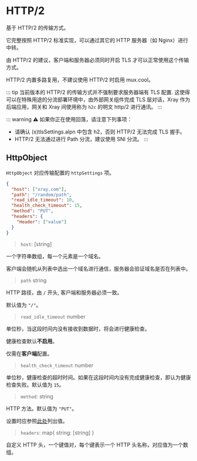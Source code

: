 # HTTP/2

基于 HTTP/2 的传输方式。

它完整按照 HTTP/2 标准实现，可以通过其它的 HTTP 服务器（如 Nginx）进行中转。

由 HTTP/2 的建议，客户端和服务器必须同时开启 TLS 才可以正常使用这个传输方式。

HTTP/2 内置多路复用，不建议使用 HTTP/2 时启用 mux.cool。

::: tip
当前版本的 HTTP/2 的传输方式并不强制要求服务器端有 TLS 配置.
这使得可以在特殊用途的分流部署环境中，由外部网关组件完成 TLS 层对话，Xray 作为后端应用，网关和 Xray 间使用称为 `h2c` 的明文 http/2 进行通讯。
:::

::: warning
⚠️ 如果你正在使用回落，请注意下列事项：

- 请确认 (x)tlsSettings.alpn 中包含 h2，否则 HTTP/2 无法完成 TLS 握手。
- HTTP/2 无法通过进行 Path 分流，建议使用 SNI 分流。
  :::

## HttpObject

`HttpObject` 对应传输配置的 `httpSettings` 项。

```json
{
  "host": ["xray.com"],
  "path": "/random/path",
  "read_idle_timeout": 10,
  "health_check_timeout": 15,
  "method": "PUT",
  "headers": {
    "Header": ["value"]
  }
}
```

> `host`: \[string\]

一个字符串数组，每一个元素是一个域名。

客户端会随机从列表中选出一个域名进行通信，服务器会验证域名是否在列表中。

> `path` string

HTTP 路径，由 `/` 开头, 客户端和服务器必须一致。

默认值为 `"/"`。

> `read_idle_timeout` number

单位秒，当这段时间内没有接收到数据时，将会进行健康检查。

健康检查默认**不启用**。

仅需在**客户端**配置。

> `health_check_timeout` number

单位秒，健康检查的超时时间。如果在这段时间内没有完成健康检查，即认为健康检查失败。默认值为 `15`。

> `method`: string

HTTP 方法。默认值为 `"PUT"`。

设置时应参照[此处](https://developer.mozilla.org/en-US/docs/Web/HTTP/Methods)列出值。

> `headers`: map{ string: \[string\] }

自定义 HTTP 头，一个键值对，每个键表示一个 HTTP 头名称，对应值为一个数组。
